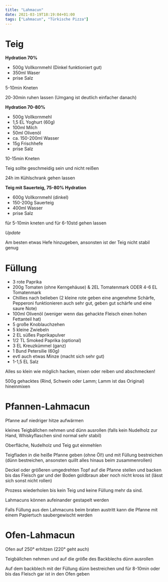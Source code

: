 ```yaml
---
title: "Lahmacun"
date: 2021-03-19T18:19:04+01:00
tags: ["Lahmacun", "Türkische Pizza"]
---
```


Teig
============ 

**Hydration 70%**

- 500g Vollkornmehl (Dinkel funktioniert gut)
- 350ml Waser 
- prise Salz

5-10min Kneten

20-30min ruhen lassen (Umgang ist deutlich einfacher danach)


**Hydration 70-80%**

- 500g Vollkornmehl 
- 1,5 EL Yoghurt (60g)
- 100ml Milch
- 50ml Olivenöl
- ca. 150-200ml Wasser  
- 15g Frischhefe
- prise Salz

10-15min Kneten

Teig sollte geschmeidig sein und nicht reißen

24h im Kühlschrank gehen lassen

**Teig mit Sauerteig, 75-80% Hydration**

- 600g Vollkornmehl (dinkel)
- 150-200g Sauerteig
- 400ml Wasser
- prise Salz

für 5-10min kneten und für 6-10std gehen lassen

*Update*

Am besten etwas Hefe hinzugeben, ansonsten ist der Teig nicht stabil genug

Füllung
============ 

- 3 rote Paprika
- 200g Tomaten (ohne Kerngehäuse) & 2EL Tomatenmark ODER 4-6 EL Tomatenmark
- Chillies nach belieben (2 kleine rote geben eine angenehme Schärfe, Pepperoni funktionieren auch sehr gut, geben gut schärfe und eine saure Note)
- 100ml Olivenöl (weniger wenn das gehackte Fleisch einen hohen Fettanteil hat)
- 5 große Knoblauchzehen
- 5 kleine Zwiebeln
- 2 EL süßes Paprikapulver
- 1/2 TL Smoked Paprika (optional) 
- 3 EL Kreuzkümmel (ganz)
- 1 Bund Petersilie (60g)
- evtl auch etwas Minze (macht sich sehr gut)
- 1-1,5 EL Salz

Alles so klein wie möglich hacken, mixen oder reiben und abschmecken!

500g gehacktes (Rind, Schwein oder Lamm; Lamm ist das Original) hineinmixen


Pfannen-Lahmacun
============ 

Pfanne auf niedriger hitze aufwärmen

kleines Teigbällchen nehmen und dünn ausrollen (falls kein Nudelholz zur Hand, Whiskyflaschen sind normal sehr stabil)

Oberfläche, Nudelholz und Teig gut einmehlen

Teigfladen in die heiße Pfanne geben (ohne Öl!) und mit Füllung bestreichen (dünn bestreichen, ansonsten quillt alles hinaus beim zusammenrollen)

Deckel oder größeren umgedrehten Topf auf die Pfanne stellen und backen bis das Fleisch gar und der Boden goldbraun aber noch nicht kross ist (lässt sich sonst nicht rollen)

Prozess wiederholen bis kein Teig und keine Füllung mehr da sind. 

Lahmacuns können aufeinander gestapelt werden

Falls Füllung aus den Lahmacuns beim braten austritt kann die Pfanne mit einem Papiertuch saubergewischt werden


Ofen-Lahmacun
============ 

Ofen auf 250° erhitzen (220° geht auch)

Teigbällchen nehmen und auf die größe des Backblechs dünn ausrollen

Auf dem backblech mit der Füllung dünn bestreichen und für 8-10min oder bis das Fleisch gar ist in den Ofen geben


